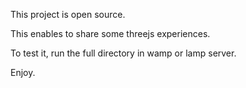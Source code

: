 This project is open source.

This enables to share some threejs experiences.

To test it, run the full directory in wamp or lamp server.

Enjoy.